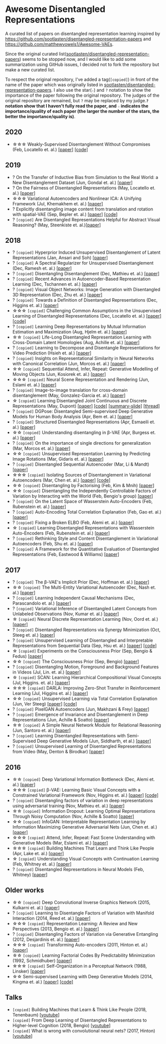 # Awesome Disentangled Representations

A curated list of papers on disentangled representation learning inspired by https://github.com/sootlasten/disentangled-representation-papers and https://github.com/matthewvowels1/Awesome-VAEs.

Since the original curated list([sootlasten/disentangled-representation-papers](https://github.com/sootlasten/disentangled-representation-papers)) seems to be stopped now, and I would like to add some summarization using GitHub issues, I decided not to fork the repository but make a new curated list.

To respect the original repository, I've added a tag(`[copied]`) in front of the name of the paper which was originally listed in [sootlasten/disentangled-representation-papers](https://github.com/sootlasten/disentangled-representation-papers). I also use the star(`☆`) and `?` notation to show the importance of the paper following the original repository. The judges of the original repository are remained, but `?` may be replaced by my judge.**`?` notation show that I haven't fully read the paper, and `☆` indicates the importance/quality of each paper (the larger the number of the stars, the better the importance/quality is)**.

## 2020

* ☆☆☆ Weakly-Supervised Disentanglement Without Compromises (Feb, Locatello et. al.) [[paper]](https://arxiv.org/abs/2002.02886) [[code]](https://github.com/google-research/disentanglement_lib/blob/master/disentanglement_lib/methods/weak/weak_vae.py)

## 2019

* ? On the Transfer of Inductive Bias from Simulation to the Real World: a New Disentanglement Dataset (Jun, Gondal et. al.) [[paper]](https://arxiv.org/abs/1906.03292)
* ? On the Fairness of Disentangled Representations (May, Locatello et. al.) [[paper]](https://arxiv.org/abs/1905.13662)
* ☆☆☆ Variational Autoencoders and Nonlinear ICA: A Unifying Framework (Jul, Khemakhem et. al.) [[paper]](https://arxiv.org/abs/1907.04809)
* ? Explicitly disentangling image content from translation and rotation with spatial-VAE (Sep, Bepler et. al.) [[paper]](https://arxiv.org/abs/1909.11663) [[code]](https://github.com/tbepler/spatial-VAE)
* ? `[copied]` Are Disentangled Representations Helpful for Abstract Visual Reasoning? (May, Steenkiste et. al.)[[paper]](https://arxiv.org/abs/1905.12506)

## 2018

* ? `[copied]` Hyperprior Induced Unsupervised Disentanglement of Latent Representations (Jan, Ansari and Soh) [[paper]](https://arxiv.org/abs/1809.04497)
* ? `[copied]` A Spectral Regularizer for Unsupervised Disentanglement (Dec, Ramesh et. al.) [[paper]](https://arxiv.org/abs/1812.01161v1)
* ? `[copied]` Disentangling Disentanglement  (Dec, Mathieu et. al.) [[paper]](https://arxiv.org/abs/1812.02833v1)
* ? `[copied]` Recent Advances in Autoencoder-Based Representation Learning (Dec, Tschannen et. al.) [[paper]](http://bayesiandeeplearning.org/2018/papers/151.pdf?fbclid=IwAR0AKPuAsCFFsTCJ52o6-BkJebR9UuURnesksd1wf5QfLvuU2LBetc7moKc)
* ? `[copied]` Visual Object Networks: Image Generation with Disentangled 3D Representation (Dec, Zhu et. al.) [[paper]](https://arxiv.org/abs/1812.02725v1)
* ? `[copied]` Towards a Definition of Disentangled Representations (Dec, Higgins et. al.) [[paper]](https://arxiv.org/pdf/1812.02230v1.pdf)
* ☆☆☆ `[copied]` Challenging Common Assumptions in the Unsupervised Learning of Disentangled Representations (Dec, Locatello et. al.) [[paper]](https://arxiv.org/abs/1811.12359v1) [[code]](https://github.com/google-research/disentanglement\_lib)
* ? `[copied]` Learning Deep Representations by Mutual Information Estimation and Maximization (Aug, Hjelm et. al.) [[paper]](https://arxiv.org/abs/1808.06670)
* ☆☆ `[copied]` Life-Long Disentangled Representation Learning with Cross-Domain Latent Homologies (Aug, Achille et. al.) [[paper]](https://arxiv.org/abs/1808.06508)
* ? `[copied]` Learning to Decompose and Disentangle Representations for Video Prediction (Hsieh et. al.) [[paper]](https://arxiv.org/abs/1806.04166)
* ? `[copied]` Insights on Representational Similarity in Neural Networks with Canonical Correlation (Jun, Morcos et. al.) [[paper]](https://arxiv.org/abs/1806.05759)
* ☆☆ `[copied]` Sequential Attend, Infer, Repeat: Generative Modelling of Moving Objects (Jun, Kosiorek et. al.) [[paper]](https://arxiv.org/abs/1806.01794)
* ☆☆☆ `[copied]` Neural Scene Representation and Rendering (Jun, Eslami et. al.) [[paper]](https://deepmind.com/research/publications/neural-scene-representation-and-rendering/)
* ? `[copied]` Image-to-image translation for cross-domain disentanglement (May, Gonzalez-Garcia et. al.) [[paper]](https://arxiv.org/abs/1805.09730)
* ☆ `[copied]` Learning Disentangled Joint Continuous and Discrete Representations (May, Dupont) [[paper]](https://arxiv.org/abs/1804.00104) [[code]](https://github.com/Schlumberger/joint-vae) [[summary-slide]](./summary-slides/dupont2018learning.pdf) [[thread]](https://github.com/koukyo1994/awesome-disentangled-representations/issues/1)
* ? `[copied]` DGPose: Disentangled Semi-supervised Deep Generative Models for Human Body Analysis (Apr, Bem et. al.) [[paper]](https://arxiv.org/abs/1804.06364)
* ? `[copied]` Structured Disentangled Representations (Apr, Esmaeili et. al.) [[paper]](https://arxiv.org/abs/1804.02086)
* ☆☆ `[copied]` Understanding disentangling in β-VAE (Apr, Burgess et. al.) [[paper]](https://arxiv.org/abs/1804.03599)
* ? `[copied]` On the importance of single directions for generalization (Mar, Morcos et. al.) [[paper]](https://arxiv.org/abs/1803.06959)
* ☆☆ `[copied]` Unsupervised Representation Learning by Predicting Image Rotations (Mar, Gidaris et. al.) [[paper]](https://arxiv.org/abs/1803.07728)
* ? `[copied]` Disentangled Sequential Autoencoder (Mar, Li & Mandt) [[paper]](https://arxiv.org/abs/1803.02991)
* ☆☆☆ `[copied]` Isolating Sources of Disentanglement in Variational Autoencoders (Mar, Chen et. al.) [[paper]](https://arxiv.org/abs/1802.04942v2) [[code]](https://github.com/rtqichen/beta-tcvae)
* ☆☆ `[copied]` Disentangling by Factorising (Feb, Kim & Mnih) [[paper]](https://arxiv.org/abs/1802.05983)
* ☆☆ `[copied]` Disentangling the Independently Controllable Factors of Variation by Interacting with the World (Feb, Bengio's group) [[paper]](https://arxiv.org/abs/1802.09484)
* ? `[copied]` On the Latent Space of Wasserstein Auto-Encoders (Feb, Rubenstein et. al.) [[paper]](https://arxiv.org/abs/1802.03761)
* ? `[copied]` Auto-Encoding Total Correlation Explanation (Feb, Gao et. al.) [[paper]](https://arxiv.org/abs/1802.05822v1)
* ? `[copied]` Fixing a Broken ELBO (Feb, Alemi et. al.) [[paper]](https://arxiv.org/abs/1711.00464)
* ☆ `[copied]` Learning Disentangled Representations with Wasserstein Auto-Encoders (Feb, Rubenstein et. al.) [[paper]](https://openreview.net/forum?id=Hy79-UJPM)
* ? `[copied]` Rethinking Style and Content Disentanglement in Variational Autoencoders (Feb, Shu et. al.) [[paper]](https://openreview.net/forum?id=B1rQtwJDG)
* ? `[copied]` A Framework for the Quantitative Evaluation of Disentangled Representations (Feb, Eastwood & Williams) [[paper]](https://openreview.net/forum?id=By-7dz-AZ)

## 2017

* ? `[copied]` The β-VAE's Implicit Prior (Dec, Hoffman et. al.) [[paper]](http://bayesiandeeplearning.org/2017/papers/66.pdf)
* ☆☆ `[copied]` The Multi-Entity Variational Autoencoder (Dec, Nash et. al.) [[paper]](http://charlienash.github.io/assets/docs/mevae2017.pdf)
* ? `[copied]` Learning Independent Causal Mechanisms (Dec, Parascandolo et. al.) [[paper]](https://arxiv.org/abs/1712.00961)
* ? `[copied]` Variational Inference of Disentangled Latent Concepts from Unlabeled Observations (Nov, Kumar et. al.) [[paper]](https://arxiv.org/abs/1711.00848)
* ☆ `[copied]` Neural Discrete Representation Learning (Nov, Oord et. al.) [[paper]](https://arxiv.org/abs/1711.00937v2)
* ? `[copied]` Disentangled Representations via Synergy Minimization (Oct, Steeg et. al.) [[paper]](https://arxiv.org/abs/1710.03839v1)
* ? `[copied]` Unsupervised Learning of Disentangled and Interpretable Representations from Sequential Data (Sep, Hsu et. al.) [[paper]](https://arxiv.org/abs/1709.07902) [[code]](https://github.com/wnhsu/ScalableFHVAE)
* ☆ `[copied]` Experiments on the Consciousness Prior (Sep, Bengio & Fedus) [[paper]](https://ai-on.org/pdf/bengio-consciousness-prior.pdf)
* ☆☆ `[copied]` The Consciousness Prior (Sep, Bengio) [[paper]](https://arxiv.org/abs/1709.08568)
* ? `[copied]` Disentangling Motion, Foreground and Background Features in Videos (Jul, Lin. et. al.) [[paper]](https://imatge-upc.github.io/unsupervised-2017-cvprw/)
* ☆ `[copied]` SCAN: Learning Hierarchical Compositional Visual Concepts (Jul, Higgins. et. al.) [[paper]]( https://arxiv.org/abs/1707.03389)
* ☆☆☆ `[copied]` DARLA: Improving Zero-Shot Transfer in Reinforcement Learning (Jul, Higgins et. al.) [[paper]](https://arxiv.org/abs/1707.08475)
* ☆☆ `[copied]` Unsupervised Learning via Total Correlation Explanation (Jun, Ver Steeg) [[paper]](https://arxiv.org/abs/1706.08984) [[code]](https://github.com/gregversteeg/CorEx)
* ? `[copied]` PixelGAN Autoencoders (Jun, Makhzani & Frey) [[paper]](https://arxiv.org/abs/1706.00531)
* ? `[copied]` Emergence of Invariance and Disentanglement in Deep Representations (Jun, Achille & Soatto) [[paper]](https://arxiv.org/abs/1706.01350)
* ☆☆ `[copied]` A Simple Neural Network Module for Relational Reasoning (Jun, Santoro et. al.) [[paper]](https://arxiv.org/abs/1706.01427)
* ? `[copied]` Learning Disentangled Representations with Semi-Supervised Deep Generative Models  (Jun, Siddharth, et al.)  [[paper]](https://arxiv.org/abs/1706.00400)
* ? `[copied]` Unsupervised Learning of Disentangled Representations from Video (May, Denton & Birodkar) [[paper]](https://arxiv.org/abs/1705.10915)

## 2016

* ☆☆ `[copied]` Deep Variational Information Bottleneck (Dec, Alemi et. al.) [[paper]](https://arxiv.org/abs/1612.00410)
* ☆☆☆ `[copied]` β-VAE: Learning Basic Visual Concepts with a Constrained Variational Framework (Nov, Higgins et. al.) [[paper]](https://openreview.net/forum?id=Sy2fzU9gl) [[code]](https://github.com/sootlasten/beta-vae)
* ? `[copied]` Disentangling factors of variation in deep representations using adversarial training (Nov, Mathieu et. al.) [[paper]](https://arxiv.org/abs/1611.03383)
* ☆☆ `[copied]` Information Dropout: Learning Optimal Representations Through Noisy Computation (Nov, Achille & Soatto) [[paper]](https://arxiv.org/abs/1611.01353)
* ☆☆ `[copied]` InfoGAN: Interpretable Representation Learning by Information Maximizing Generative Adversarial Nets (Jun, Chen et. al.) [[paper]](https://arxiv.org/abs/1606.03657)
* ☆☆☆ `[copied]` Attend, Infer, Repeat: Fast Scene Understanding with Generative Models (Mar, Eslami et. al.) [[paper]](https://arxiv.org/abs/1603.08575?context=cs)
* ☆☆☆ `[copied]` Building Machines That Learn and Think Like People (Apr, Lake et. al.) [[paper]](https://arxiv.org/abs/1604.00289)
* ☆ `[copied]` Understanding Visual Concepts with Continuation Learning (Feb, Whitney et. al.) [[paper]](https://arxiv.org/abs/1602.06822)
* ? `[copied]` Disentangled Representations in Neural Models (Feb, Whitney) [[paper]](https://arxiv.org/abs/1602.02383v1)

## Older works

* ☆☆ `[copied]` Deep Convolutional Inverse Graphics Network (2015, Kulkarni et. al.) [[paper]](https://arxiv.org/abs/1503.03167)
* ? `[copied]` Learning to Disentangle Factors of Variation with Manifold Interaction (2014, Reed et. al.) [[paper]](http://proceedings.mlr.press/v32/reed14.pdf)
* ☆☆☆ `[copied]` Representation Learning: A Review and New Perspectives (2013, Bengio et. al.) [[paper]](https://arxiv.org/abs/1206.5538?context=cs)
* ? `[copied]` Disentangling Factors of Variation via Generative Entangling (2012, Desjardinis et. al.) [[paper]](https://arxiv.org/abs/1210.5474)
* ☆☆☆ `[copied]` Transforming Auto-encoders (2011, Hinton et. al.) [[paper]](https://www.cs.toronto.edu/~fritz/absps/transauto6.pdf)
* ☆☆ `[copied]` Learning Factorial Codes By Predictability Minimization (1992, Schmidhuber) [[paper]](https://www.mitpressjournals.org/doi/pdf/10.1162/neco.1992.4.6.863)
* ☆☆☆ `[copied]` Self-Organization in a Perceptual Network (1988, Linsker) [[paper]](https://ieeexplore.ieee.org/stamp/stamp.jsp?tp=&arnumber=36)
* ☆☆ Semi-supervised Learning with Deep Generative Models (2014, Kingma et. al.) [[paper]](https://arxiv.org/abs/1406.5298) [[code]](http://github.com/dpkingma/nips14-ssl)

## Talks

* `[copied]` Building Machines that Learn & Think Like People (2018, Tenenbaum) [[youtube]](https://www.youtube.com/watch?v=RB78vRUO6X8&t=1807s)
* `[copied]` From Deep Learning of Disentangled Representations to Higher-level Cognition (2018, Bengio) [[youtube]](https://www.youtube.com/watch?v=Yr1mOzC93xs)
* `[copied]` What is wrong with convolutional neural nets? (2017, Hinton) [[youtube]](https://www.youtube.com/watch?v=rTawFwUvnLE&t=2152s)

